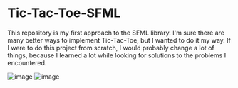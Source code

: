 # Tic-Tac-Toe-SFML
This repository is my first approach to the SFML library.
I'm sure there are many better ways to implement Tic-Tac-Toe, but I wanted to do it my way.
If I were to do this project from scratch, I would probably change a lot of things, because I learned a lot while looking for solutions to the problems I encountered.

![image](https://user-images.githubusercontent.com/92965117/153331113-73e78a68-c77a-485f-9bc5-16dc7df0357e.png)
![image](https://user-images.githubusercontent.com/92965117/153331195-47a42a83-7604-43eb-ba73-abbe3d2a95bf.png)


